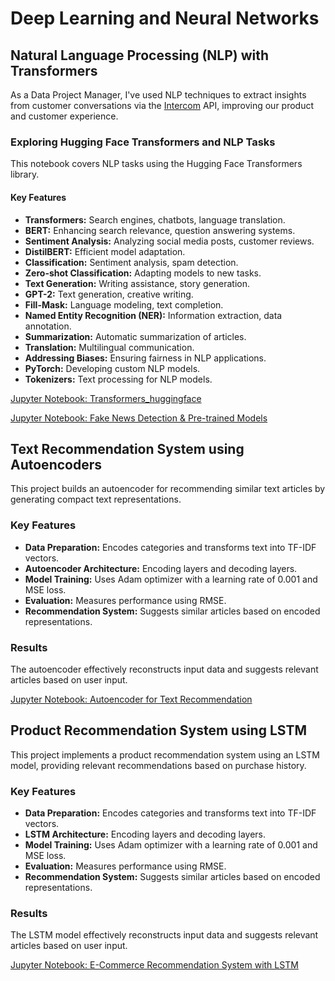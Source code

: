 # Deep Learning and Neural Networks

## Natural Language Processing (NLP) with Transformers

As a Data Project Manager, I've used NLP techniques to extract insights from customer conversations via the [Intercom](https://www.intercom.com/) API, improving our product and customer experience.

### Exploring Hugging Face Transformers and NLP Tasks

This notebook covers NLP tasks using the Hugging Face Transformers library.

#### Key Features

- **Transformers:** Search engines, chatbots, language translation.
- **BERT:** Enhancing search relevance, question answering systems.
- **Sentiment Analysis:** Analyzing social media posts, customer reviews.
- **DistilBERT:** Efficient model adaptation.
- **Classification:** Sentiment analysis, spam detection.
- **Zero-shot Classification:** Adapting models to new tasks.
- **Text Generation:** Writing assistance, story generation.
- **GPT-2:** Text generation, creative writing.
- **Fill-Mask:** Language modeling, text completion.
- **Named Entity Recognition (NER):** Information extraction, data annotation.
- **Summarization:** Automatic summarization of articles.
- **Translation:** Multilingual communication.
- **Addressing Biases:** Ensuring fairness in NLP applications.
- **PyTorch:** Developing custom NLP models.
- **Tokenizers:** Text processing for NLP models.

[Jupyter Notebook: Transformers_huggingface](https://github.com/CatelloTheDataProjectManager/Natural-language-processing/blob/main/Transformers_huggingface.ipynb)

[Jupyter Notebook: Fake News Detection & Pre-trained Models](https://github.com/CatelloTheDataProjectManager/Fake_news_detection/blob/main/README.md)

## Text Recommendation System using Autoencoders

This project builds an autoencoder for recommending similar text articles by generating compact text representations.

### Key Features

- **Data Preparation:** Encodes categories and transforms text into TF-IDF vectors.
- **Autoencoder Architecture:** Encoding layers and decoding layers.
- **Model Training:** Uses Adam optimizer with a learning rate of 0.001 and MSE loss.
- **Evaluation:** Measures performance using RMSE.
- **Recommendation System:** Suggests similar articles based on encoded representations.

### Results

The autoencoder effectively reconstructs input data and suggests relevant articles based on user input.

[Jupyter Notebook: Autoencoder for Text Recommendation](https://github.com/CatelloTheDataProjectManager/Natural-language-processing/blob/main/Filtrage%20de%20continu%20avec%20des%20r%C3%A9seaux%20de%20neurones.ipynb)

## Product Recommendation System using LSTM

This project implements a product recommendation system using an LSTM model, providing relevant recommendations based on purchase history.

### Key Features

- **Data Preparation:** Encodes categories and transforms text into TF-IDF vectors.
- **LSTM Architecture:** Encoding layers and decoding layers.
- **Model Training:** Uses Adam optimizer with a learning rate of 0.001 and MSE loss.
- **Evaluation:** Measures performance using RMSE.
- **Recommendation System:** Suggests similar articles based on encoded representations.

### Results

The LSTM model effectively reconstructs input data and suggests relevant articles based on user input.

[Jupyter Notebook: E-Commerce Recommendation System with LSTM](https://github.com/CatelloTheDataProjectManager/Natural-language-processing/blob/main/Syst%C3%A8me%20de%20Recommandation%20avec%20un%20LSTM.ipynb)

